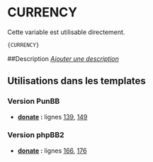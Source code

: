 # CURRENCY


Cette variable est utilisable directement.

```html
{CURRENCY}
```

##Description
[*Ajouter une description*](https://fa-tvars.appspot.com/var/CURRENCY)

## Utilisations dans les templates

### Version PunBB
* __[donate](../tpl/var/punbb/donate.md#readme) :__ lignes [139](../tpl/src/punbb/donate.tpl#L139), [149](../tpl/src/punbb/donate.tpl#L149)

### Version phpBB2
* __[donate](../tpl/var/subsilver/donate.md#readme) :__ lignes [166](../tpl/src/subsilver/donate.tpl#L166), [176](../tpl/src/subsilver/donate.tpl#L176)